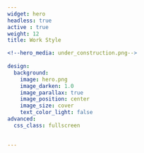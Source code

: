 ```yaml
---
widget: hero
headless: true
active : true
weight: 12
title: Work Style

<!--hero_media: under_construction.png-->
    
design:
  background:
    image: hero.png
    image_darken: 1.0
    image_parallax: true
    image_position: center
    image_size: cover
    text_color_light: false
advanced:
  css_class: fullscreen
  

---
```


